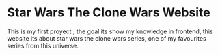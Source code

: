 # Star Wars The Clone Wars Website
This is my first proyect , the goal its show my knowledge in frontend, this website its about star wars the clone wars series, one of my favourites series from this universe.

